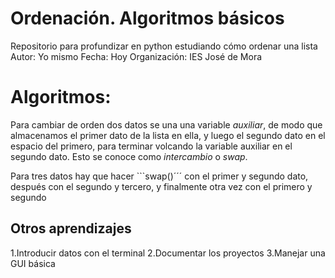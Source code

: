 # Ordenación. Algoritmos básicos
Repositorio para profundizar en python estudiando cómo ordenar una lista
Autor: Yo mismo
Fecha: Hoy
Organización: IES José de Mora

# Algoritmos:
Para cambiar de orden dos datos se una una variable *auxiliar*, de modo que 
almacenamos el primer dato de la lista en ella, y luego el segundo dato en el espacio
del primero, para terminar volcando la variable auxiliar en el segundo dato. Esto se
conoce como *intercambio* o *swap*.

Para tres datos hay que hacer ```swap()´´´ con el primer y segundo dato, después con 
el segundo y tercero, y finalmente otra vez con el primero y segundo

## Otros aprendizajes

1.Introducir datos con el terminal
2.Documentar los proyectos
3.Manejar una GUI básica
